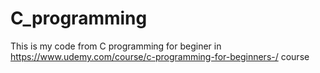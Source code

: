 # C_programming

This is my code from C programming for beginer in https://www.udemy.com/course/c-programming-for-beginners-/ course

